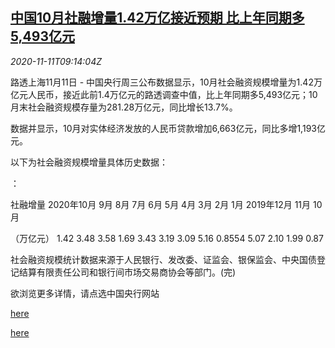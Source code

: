 <!--1605086596000-->
[中国10月社融增量1.42万亿接近预期 比上年同期多5,493亿元](https://cn.reuters.com/article/china-oct-cen-financing-1111-idCNKBS27R0ZM)
------

<div><i>2020-11-11T09:14:04Z</i></div><p>路透上海11月11日 - 中国央行周三公布数据显示，10月社会融资规模增量为1.42万亿元人民币，接近此前1.4万亿元的路透调查中值，比上年同期多5,493亿元；10月末社会融资规模存量为281.28万亿元，同比增长13.7%。</p><p>数据并显示，10月对实体经济发放的人民币贷款增加6,663亿元，同比多增1,193亿元。</p><p>以下为社会融资规模增量具体历史数据：</p><p>：</p><p>社融增量 2020年10月 9月 8月 7月 6月 5月 4月 3月 2月 1月 2019年12月 11月 10月</p><p>（万亿元） 1.42 3.48 3.58 1.69 3.43 3.19 3.09 5.16 0.8554 5.07 2.10 1.99 0.87</p><p>社会融资规模统计数据来源于人民银行、发改委、证监会、银保监会、中央国债登记结算有限责任公司和银行间市场交易商协会等部门。(完)</p><p>欲浏览更多详情，请点选中国央行网站</p><p><a href="http://www.pbc.gov.cn/goutongjiaoliu/113456/113469/4124713/index.html">here</a></p><p><a href="http://www.pbc.gov.cn/goutongjiaoliu/113456/113469/4124710/index.html">here</a></p>
